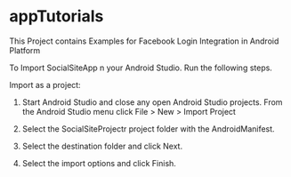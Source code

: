 # appTutorials 

This Project contains Examples for Facebook Login Integration in Android Platform

To Import SocialSiteApp n your Android Studio. Run the following steps.

Import as a project:
1. Start Android Studio and close any open Android Studio projects.
From the Android Studio menu click File > New > Import Project

2. Select the SocialSiteProjectr project folder with the AndroidManifest.

3. Select the destination folder and click Next.

4. Select the import options and click Finish.



